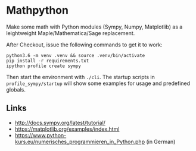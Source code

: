 Mathpython
==========

Make some math with Python modules (Sympy, Numpy, Matplotlib) as a leightweight Maple/Mathematica/Sage replacement.

After Checkout, issue the following commands to get it to work:

```
python3.6 -m venv .venv && source .venv/bin/activate
pip install -r requirements.txt
ipython profile create sympy
```

Then start the environment with `./cli`. The startup scripts in `profile_sympy/startup` will show some examples for usage and predefined globals.

Links
-----

  - http://docs.sympy.org/latest/tutorial/
  - https://matplotlib.org/examples/index.html
  - https://www.python-kurs.eu/numerisches_programmieren_in_Python.php (in German)
